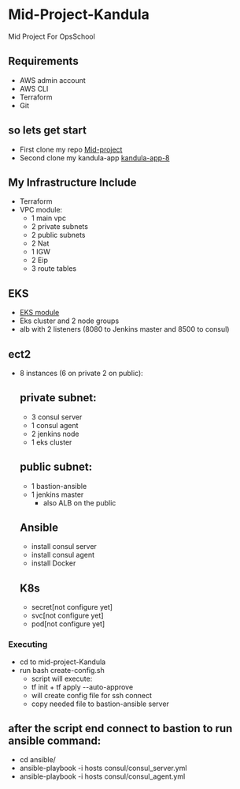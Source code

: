# Mid-Project-Kandula
Mid Project For OpsSchool

## Requirements 
* AWS admin account
* AWS CLI
* Terraform
* Git

## so lets get start
* First clone my repo [Mid-project](https://github.com/ize1020/Mid-Project-Kandula.git)
* Second clone my kandula-app [kandula-app-8](https://github.com/ize1020/kandula-app-8.git)

## My Infrastructure Include
* Terraform
*   VPC module:
    *  1 main vpc 
    *  2 private subnets
    *  2 public subnets
    *  2 Nat
    *  1 IGW
    *  2 Eip
    *  3 route tables
## EKS
* [EKS module](https://registry.terraform.io/modules/terraform-aws-modules/eks/aws/latest)
* Eks cluster and 2 node groups 
* alb with 2 listeners (8080 to Jenkins master and 8500 to consul)

## ect2
* 8 instances (6 on private 2 on public):
  ## private subnet:
    * 3 consul server
    * 1 consul agent
    * 2 jenkins node
    * 1 eks cluster
  ## public subnet:
    * 1 bastion-ansible
    * 1 jenkins master
        * also ALB on the public
  ## Ansible
    * install consul server
    * install consul agent
    * install Docker
  ## K8s
    * secret[not configure yet]
    * svc[not configure yet]
    * pod[not configure yet]

### Executing
* cd to mid-project-Kandula
* run bash create-config.sh
    * script will execute:
     * tf init + tf apply --auto-approve
     * will create config file for ssh connect
     * copy needed file to bastion-ansible server

## after the script end connect to bastion to run ansible command:
  * cd ansible/
  * ansible-playbook -i hosts  consul/consul_server.yml
  * ansible-playbook -i hosts  consul/consul_agent.yml




    
